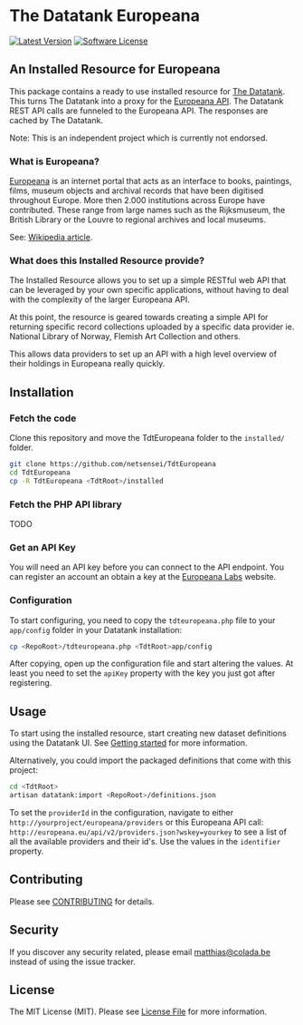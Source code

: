 # The Datatank Europeana

[![Latest Version](https://img.shields.io/github/release/netsensei/TdtEuropeana.svg?style=flat-square)](https://github.com/netsensei/TdtEuropeana/releases)
[![Software License](https://img.shields.io/badge/license-MIT-brightgreen.svg?style=flat-square)](LICENSE.md)

## An Installed Resource for Europeana

This package contains a ready to use installed resource for [The Datatank](thedatatank.com). This turns The Datatank into a proxy for the [Europeana API](labs.europeana.eu). The Datatank REST API calls are funneled to the Europeana API. The responses are cached by The Datatank.

Note: This is an independent project which is currently not endorsed.

### What is Europeana?

[Europeana](http://www.europeana.eu) is an internet portal that acts as an interface to books, paintings, films, museum objects and archival records that have been digitised throughout Europe. More then 2.000 institutions across Europe have contributed. These range from large names such as the Rijksmuseum, the British Library or the Louvre to regional archives and local museums.

See: [Wikipedia article](https://en.wikipedia.org/wiki/Europeana).

### What does this Installed Resource provide?

The Installed Resource allows you to set up a simple RESTful web API that can be leveraged by your own specific applications, without having to deal with the complexity of the larger Europeana API.

At this point, the resource is geared towards creating a simple API for returning specific record collections uploaded by a specific data provider ie. National Library of Norway, Flemish Art Collection and others.

This allows data providers to set up an API with a high level overview of their holdings in Europeana really quickly.

## Installation

### Fetch the code

Clone this repository and move the TdtEuropeana folder to the `installed/` folder.

```bash
git clone https://github.com/netsensei/TdtEuropeana
cd TdtEuropeana
cp -R TdtEuropeana <TdtRoot>/installed
```

### Fetch the PHP API library

TODO

### Get an API Key

You will need an API key before you can connect to the API endpoint. You can register an account an obtain a key at the [Europeana Labs](http://labs.europeana.eu/api/registration/) website.

### Configuration

To start configuring, you need to copy the `tdteuropeana.php` file to your `app/config` folder in your Datatank installation:

```bash
cp <RepoRoot>/tdteuropeana.php <TdtRoot>app/config
```

After copying, open up the configuration file and start altering the values.
At least you need to set the `apiKey` property with the key you just got after registering.

## Usage

To start using the installed resource, start creating new dataset definitions
using the Datatank UI. See [Getting started](http://docs.thedatatank.com/5.6/installation) for more information.

Alternatively, you could import the packaged definitions that come with this project:

```bash
cd <TdtRoot>
artisan datatank:import <RepoRoot>/definitions.json
```

To set the `providerId` in the configuration, navigate to either `http://yourproject/europeana/providers` or this Europeana API call: `http://europeana.eu/api/v2/providers.json?wskey=yourkey`
to see a list of all the available providers and their id's. Use the values in the `identifier` property.

## Contributing

Please see [CONTRIBUTING](CONTRIBUTING.md) for details.

## Security

If you discover any security related, please email matthias@colada.be instead of using the issue tracker.

## License

The MIT License (MIT). Please see [License File](LICENSE.md) for more information.

